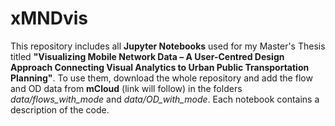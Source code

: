 # xMNDvis

This repository includes all **Jupyter Notebooks** used for my Master's Thesis titled  **"Visualizing Mobile Network Data – A User-Centred Design Approach Connecting Visual Analytics to Urban Public Transportation Planning"**.
To use them, download the whole repository and add the flow and OD data from **mCloud** (link will follow) in the folders *data/flows_with_mode* and *data/OD_with_mode*.
Each notebook contains a description of the code.
